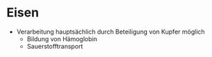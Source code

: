 # Eisen
- Verarbeitung hauptsächlich durch Beteiligung von Kupfer möglich
	- Bildung von Hämoglobin
	- Sauerstofftransport